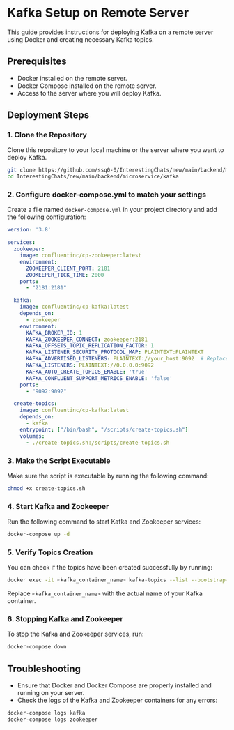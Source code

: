 # Kafka Setup on Remote Server

This guide provides instructions for deploying Kafka on a remote server using Docker and creating necessary Kafka topics.

## Prerequisites

- Docker installed on the remote server.
- Docker Compose installed on the remote server.
- Access to the server where you will deploy Kafka.

## Deployment Steps

### 1. Clone the Repository

Clone this repository to your local machine or the server where you want to deploy Kafka.

```bash
git clone https://github.com/ssq0-0/InterestingChats/new/main/backend/microservice/kafka
cd InterestingChats/new/main/backend/microservice/kafka
```

### 2. Configure docker-compose.yml to match your settings

Create a file named `docker-compose.yml` in your project directory and add the following configuration:

```yaml
version: '3.8'

services:
  zookeeper:
    image: confluentinc/cp-zookeeper:latest
    environment:
      ZOOKEEPER_CLIENT_PORT: 2181
      ZOOKEEPER_TICK_TIME: 2000
    ports:
      - "2181:2181"

  kafka:
    image: confluentinc/cp-kafka:latest
    depends_on:
      - zookeeper
    environment:
      KAFKA_BROKER_ID: 1
      KAFKA_ZOOKEEPER_CONNECT: zookeeper:2181
      KAFKA_OFFSETS_TOPIC_REPLICATION_FACTOR: 1
      KAFKA_LISTENER_SECURITY_PROTOCOL_MAP: PLAINTEXT:PLAINTEXT
      KAFKA_ADVERTISED_LISTENERS: PLAINTEXT://your_host:9092  # Replace 'your_host' with your server's IP or hostname
      KAFKA_LISTENERS: PLAINTEXT://0.0.0.0:9092
      KAFKA_AUTO_CREATE_TOPICS_ENABLE: 'true'
      KAFKA_CONFLUENT_SUPPORT_METRICS_ENABLE: 'false'
    ports:
      - "9092:9092"

  create-topics:
    image: confluentinc/cp-kafka:latest
    depends_on:
      - kafka
    entrypoint: ["/bin/bash", "/scripts/create-topics.sh"]
    volumes:
      - ./create-topics.sh:/scripts/create-topics.sh
```

### 3. Make the Script Executable

Make sure the script is executable by running the following command:

```bash
chmod +x create-topics.sh
```

### 4. Start Kafka and Zookeeper

Run the following command to start Kafka and Zookeeper services:

```bash
docker-compose up -d
```

### 5. Verify Topics Creation

You can check if the topics have been created successfully by running:

```bash
docker exec -it <kafka_container_name> kafka-topics --list --bootstrap-server localhost:9092
```

Replace `<kafka_container_name>` with the actual name of your Kafka container.

### 6. Stopping Kafka and Zookeeper

To stop the Kafka and Zookeeper services, run:

```bash
docker-compose down
```

## Troubleshooting

- Ensure that Docker and Docker Compose are properly installed and running on your server.
- Check the logs of the Kafka and Zookeeper containers for any errors:

```bash
docker-compose logs kafka
docker-compose logs zookeeper
```
